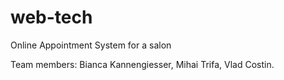 # web-tech
Online Appointment System for a salon

Team members: Bianca Kannengiesser, Mihai Trifa, Vlad Costin.
